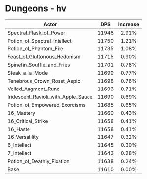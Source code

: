 # Dungeons - hv
| Actor | DPS | Increase |
|---|:---:|:---:|
|Spectral_Flask_of_Power|11948|2.91%|
|Potion_of_Spectral_Intellect|11750|1.21%|
|Potion_of_Phantom_Fire|11735|1.08%|
|Feast_of_Gluttonous_Hedonism|11715|0.90%|
|Spinefin_Souffle_and_Fries|11701|0.78%|
|Steak_a_la_Mode|11699|0.77%|
|Tenebrous_Crown_Roast_Aspic|11698|0.76%|
|Veiled_Augment_Rune|11693|0.71%|
|Iridescent_Ravioli_with_Apple_Sauce|11690|0.69%|
|Potion_of_Empowered_Exorcisms|11685|0.65%|
|16_Mastery|11660|0.43%|
|16_Critical_Strike|11658|0.41%|
|16_Haste|11658|0.41%|
|16_Versatility|11647|0.32%|
|6_Intellect|11645|0.30%|
|7_Intellect|11643|0.28%|
|Potion_of_Deathly_Fixation|11638|0.24%|
|Base|11610|0.00%|
